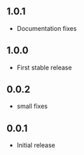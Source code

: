 ## 1.0.1

* Documentation fixes

## 1.0.0

* First stable release

## 0.0.2

* small fixes

## 0.0.1

* Initial release